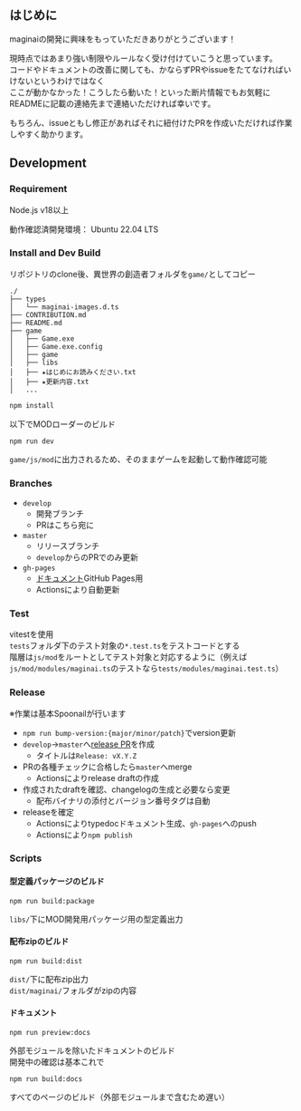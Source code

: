 ## はじめに

maginaiの開発に興味をもっていただきありがとうございます！  

現時点ではあまり強い制限やルールなく受け付けていこうと思っています。  
コードやドキュメントの改善に関しても、かならずPRやissueをたてなければいけないというわけではなく  
ここが動かなかった！こうしたら動いた！といった断片情報でもお気軽にREADMEに記載の連絡先まで連絡いただければ幸いです。  

もちろん、issueともし修正があればそれに紐付けたPRを作成いただければ作業しやすく助かります。  

## Development

### Requirement

Node.js v18以上

動作確認済開発環境：
Ubuntu 22.04 LTS

### Install and Dev Build

リポジトリのclone後、異世界の創造者フォルダを`game/`としてコピー  

```text
./
├── types
│   └── maginai-images.d.ts
├── CONTRIBUTION.md
├── README.md
├── game
│   ├── Game.exe
│   ├── Game.exe.config
│   ├── game
│   ├── libs
│   ├── ★はじめにお読みください.txt
│   ├── ★更新内容.txt
│   ...
```

```sh
npm install
```

以下でMODローダーのビルド  

```
npm run dev
```

`game/js/mod`に出力されるため、そのままゲームを起動して動作確認可能  


### Branches
- `develop` 
  - 開発ブランチ
  - PRはこちら宛に
- `master`
  - リリースブランチ
  - `develop`からのPRでのみ更新
- `gh-pages`
  - [ドキュメント](https://spoonail-iroiro.github.io/maginai/)GitHub Pages用
  - Actionsにより自動更新

### Test
vitestを使用  
`tests`フォルダ下のテスト対象の`*.test.ts`をテストコードとする  
階層は`js/mod`をルートとしてテスト対象と対応するように（例えば`js/mod/modules/maginai.ts`のテストなら`tests/modules/maginai.test.ts`）  

### Release
※作業は基本Spoonailが行います

- `npm run bump-version:{major/minor/patch}`でversion更新 
- `develop`->`master`へ[release PR](https://github.com/spoonail-iroiro/maginai/compare/master...develop?quick_pull=1&template=release.md&title=Release:+vX.Y.Z)を作成
  - タイトルは`Release: vX.Y.Z`
- PRの各種チェックに合格したら`master`へmerge
  - Actionsによりrelease draftの作成
- 作成されたdraftを確認、changelogの生成と必要なら変更
  - 配布バイナリの添付とバージョン番号タグは自動
- releaseを確定
  - Actionsによりtypedocドキュメント生成、`gh-pages`へのpush
  - Actionsにより`npm publish`

### Scripts

#### 型定義パッケージのビルド
```
npm run build:package
```

`libs/`下にMOD開発用パッケージ用の型定義出力  

#### 配布zipのビルド
```
npm run build:dist
```

`dist/`下に配布zip出力  
`dist/maginai/`フォルダがzipの内容  

#### ドキュメント
```
npm run preview:docs
```
外部モジュールを除いたドキュメントのビルド  
開発中の確認は基本これで  

```
npm run build:docs
```
すべてのページのビルド（外部モジュールまで含むため遅い）



